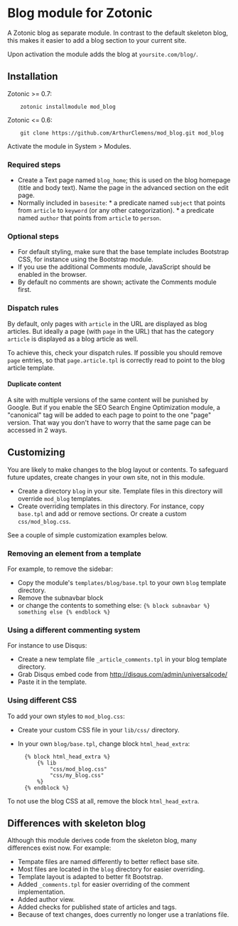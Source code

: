 # Blog module for Zotonic

A Zotonic blog as separate module. In contrast to the default skeleton blog, this makes it easier to add a blog section to your current site.

Upon activation the module adds the blog at `yoursite.com/blog/`.

## Installation

Zotonic >= 0.7:

        zotonic installmodule mod_blog

Zotonic <= 0.6:

        git clone https://github.com/ArthurClemens/mod_blog.git mod_blog

Activate the module in System > Modules.


### Required steps

* Create a Text page named `blog_home`; this is used on the blog homepage (title and body text). Name the page in the advanced section on the edit page.
* Normally included in `basesite`:
      * a predicate named `subject` that points from `article` to `keyword` (or any other categorization).
      * a predicate named `author` that points from `article` to `person`.

### Optional steps

* For default styling, make sure that the base template includes Bootstrap CSS, for instance using the Bootstrap module.
* If you use the additional Comments module, JavaScript should be enabled in the browser.
* By default no comments are shown; activate the Comments module first.


### Dispatch rules

By default, only pages with `article` in the URL are displayed as blog articles. But ideally a page (with `page` in the URL) that has the category `article` is  displayed as a blog article as well.

To achieve this, check your dispatch rules. If possible you should remove `page` entries, so that `page.article.tpl` is correctly read to point to the blog article template.

#### Duplicate content

A site with multiple versions of the same content will be punished by Google. But if you enable the SEO Search Engine Optimization module, a "canonical" tag will be added to each page to point to the one "page" version. That way you don't have to worry that the same page can be accessed in 2 ways.


## Customizing

You are likely to make changes to the blog layout or contents. To safeguard future updates, create changes in your own site, not in this module.

* Create a directory `blog` in your site. Template files in this directory will override `mod_blog` templates.
* Create overriding templates in this directory. For instance, copy `base.tpl` and add or remove sections. Or create a custom `css/mod_blog.css`.

See a couple of simple customization examples below.

### Removing an element from a template

For example, to remove the sidebar:

* Copy the module's `templates/blog/base.tpl` to your own `blog` template directory.
* Remove the subnavbar block
* or change the contents to something else: `{% block subnavbar %} something else {% endblock %}`

### Using a different commenting system

For instance to use Disqus:

* Create a new template file `_article_comments.tpl` in your blog template directory.
* Grab Disqus embed code from http://disqus.com/admin/universalcode/
* Paste it in the template.

### Using different CSS

To add your own styles to `mod_blog.css`:

* Create your custom CSS file in your `lib/css/` directory.
* In your own `blog/base.tpl`, change block `html_head_extra`:

        {% block html_head_extra %}
            {% lib
                "css/mod_blog.css"
                "css/my_blog.css"
            %}
        {% endblock %}


To not use the blog CSS at all, remove the block `html_head_extra`.


## Differences with skeleton blog

Although this module derives code from the skeleton blog, many differences exist now. For example:

* Tempate files are named differently to better reflect base site.
* Most files are located in the `blog` directory for easier overriding.
* Template layout is adapted to better fit Bootstrap.
* Added `_comments.tpl` for easier overriding of the comment implementation.
* Added author view.
* Added checks for published state of articles and tags.
* Because of text changes, does currently no longer use a tranlations file.
